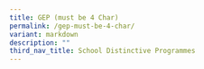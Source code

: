 ```yaml
---
title: GEP (must be 4 Char)
permalink: /gep-must-be-4-char/
variant: markdown
description: ""
third_nav_title: School Distinctive Programmes
---
```

